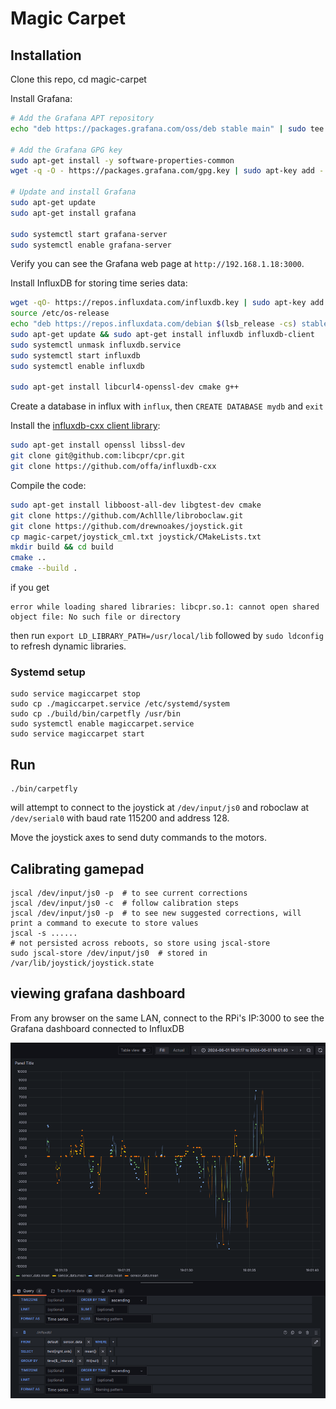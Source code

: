 # Magic Carpet

## Installation

Clone this repo, cd magic-carpet

Install Grafana:

```bash
# Add the Grafana APT repository
echo "deb https://packages.grafana.com/oss/deb stable main" | sudo tee -a /etc/apt/sources.list.d/grafana.list

# Add the Grafana GPG key
sudo apt-get install -y software-properties-common
wget -q -O - https://packages.grafana.com/gpg.key | sudo apt-key add -

# Update and install Grafana
sudo apt-get update
sudo apt-get install grafana

sudo systemctl start grafana-server
sudo systemctl enable grafana-server
```

Verify you can see the Grafana web page at `http://192.168.1.18:3000`.

Install InfluxDB for storing time series data:

```bash
wget -qO- https://repos.influxdata.com/influxdb.key | sudo apt-key add -
source /etc/os-release
echo "deb https://repos.influxdata.com/debian $(lsb_release -cs) stable" | sudo tee /etc/apt/sources.list.d/influxdb.list
sudo apt-get update && sudo apt-get install influxdb influxdb-client
sudo systemctl unmask influxdb.service
sudo systemctl start influxdb
sudo systemctl enable influxdb

sudo apt-get install libcurl4-openssl-dev cmake g++
```

Create a database in influx with `influx`, then `CREATE DATABASE mydb` and `exit`

Install the [influxdb-cxx client library](https://www.influxdata.com/blog/getting-started-c-influxdb/):

```bash
sudo apt-get install openssl libssl-dev
git clone git@github.com:libcpr/cpr.git
git clone https://github.com/offa/influxdb-cxx
```

Compile the code:

```bash
sudo apt-get install libboost-all-dev libgtest-dev cmake
git clone https://github.com/Achllle/libroboclaw.git
git clone https://github.com/drewnoakes/joystick.git
cp magic-carpet/joystick_cml.txt joystick/CMakeLists.txt
mkdir build && cd build
cmake ..
cmake --build .
```

if you get
```
error while loading shared libraries: libcpr.so.1: cannot open shared object file: No such file or directory
```

then run `export LD_LIBRARY_PATH=/usr/local/lib` followed by `sudo ldconfig` to refresh dynamic libraries.

### Systemd setup

```
sudo service magiccarpet stop
sudo cp ./magiccarpet.service /etc/systemd/system
sudo cp ./build/bin/carpetfly /usr/bin
sudo systemctl enable magiccarpet.service
sudo service magiccarpet start
```

## Run

```
./bin/carpetfly
```
will attempt to connect to the joystick at `/dev/input/js0` and roboclaw at
`/dev/serial0` with baud rate 115200 and address 128.

Move the joystick axes to send duty commands to the motors.

## Calibrating gamepad

```
jscal /dev/input/js0 -p  # to see current corrections
jscal /dev/input/js0 -c  # follow calibration steps
jscal /dev/input/js0 -p  # to see new suggested corrections, will print a command to execute to store values
jscal -s ......
# not persisted across reboots, so store using jscal-store
sudo jscal-store /dev/input/js0  # stored in /var/lib/joystick/joystick.state
```

## viewing grafana dashboard

From any browser on the same LAN, connect to the RPi's IP:3000 to see the Grafana dashboard connected to InfluxDB

![grafana-dasboard](docs/grafana-dashboard.png)
